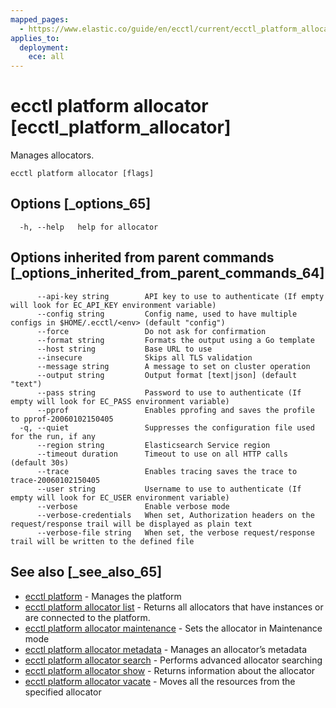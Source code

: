 ```yaml
---
mapped_pages:
  - https://www.elastic.co/guide/en/ecctl/current/ecctl_platform_allocator.html
applies_to:
  deployment:
    ece: all
---
```


# ecctl platform allocator [ecctl_platform_allocator]

Manages allocators.

```
ecctl platform allocator [flags]
```


## Options [_options_65]

```
  -h, --help   help for allocator
```


## Options inherited from parent commands [_options_inherited_from_parent_commands_64]

```
      --api-key string        API key to use to authenticate (If empty will look for EC_API_KEY environment variable)
      --config string         Config name, used to have multiple configs in $HOME/.ecctl/<env> (default "config")
      --force                 Do not ask for confirmation
      --format string         Formats the output using a Go template
      --host string           Base URL to use
      --insecure              Skips all TLS validation
      --message string        A message to set on cluster operation
      --output string         Output format [text|json] (default "text")
      --pass string           Password to use to authenticate (If empty will look for EC_PASS environment variable)
      --pprof                 Enables pprofing and saves the profile to pprof-20060102150405
  -q, --quiet                 Suppresses the configuration file used for the run, if any
      --region string         Elasticsearch Service region
      --timeout duration      Timeout to use on all HTTP calls (default 30s)
      --trace                 Enables tracing saves the trace to trace-20060102150405
      --user string           Username to use to authenticate (If empty will look for EC_USER environment variable)
      --verbose               Enable verbose mode
      --verbose-credentials   When set, Authorization headers on the request/response trail will be displayed as plain text
      --verbose-file string   When set, the verbose request/response trail will be written to the defined file
```


## See also [_see_also_65]

* [ecctl platform](/reference/ecctl_platform.md) - Manages the platform
* [ecctl platform allocator list](/reference/ecctl_platform_allocator_list.md) - Returns all allocators that have instances or are connected to the platform.
* [ecctl platform allocator maintenance](/reference/ecctl_platform_allocator_maintenance.md) - Sets the allocator in Maintenance mode
* [ecctl platform allocator metadata](/reference/ecctl_platform_allocator_metadata.md) - Manages an allocator’s metadata
* [ecctl platform allocator search](/reference/ecctl_platform_allocator_search.md) - Performs advanced allocator searching
* [ecctl platform allocator show](/reference/ecctl_platform_allocator_show.md) - Returns information about the allocator
* [ecctl platform allocator vacate](/reference/ecctl_platform_allocator_vacate.md) - Moves all the resources from the specified allocator

